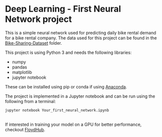 # Deep Learning - First Neural Network project

This is a simple neural network used for predicting daily bike rental demand for a bike rental company. The data used for this project can be found in the [Bike-Sharing-Dataset](Bike-Sharing-Dataset) folder.

This project is using Python 3 and needs the following libraries:

* numpy
* pandas
* matplotlib
* jupyter notebook

These can be installed using pip or conda if using [Anaconda](https://www.continuum.io/downloads).

The project is implemented in a Jupyter notebook and can be run using the following from a terminal:

```jupyter notebook Your_first_neural_network.ipynb```

<br/>
If interested in training your model on a GPU for better performance, checkout <a href="http://www.floydhub.com">FloydHub</a>.
